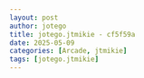 ```yaml
---
layout: post
author: jotego
title: jotego.jtmikie - cf5f59a
date: 2025-05-09
categories: [Arcade, jtmikie]
tags: [jotego.jtmikie]
---
```


